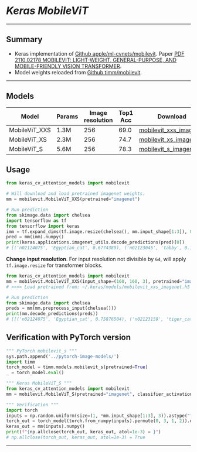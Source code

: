 # ___Keras MobileViT___
***

## Summary
  - Keras implementation of [Github apple/ml-cvnets/mobilevit](https://github.com/apple/ml-cvnets/blob/main/cvnets/models/classification/mobilevit.py). Paper [PDF 2110.02178 MOBILEVIT: LIGHT-WEIGHT, GENERAL-PURPOSE, AND MOBILE-FRIENDLY VISION TRANSFORMER](https://arxiv.org/pdf/2110.02178.pdf).
  - Model weights reloaded from [Github timm/mobilevit](https://github.com/rwightman/pytorch-image-models/blob/master/timm/models/mobilevit.py).
***

## Models
  | Model         | Params | Image resolution | Top1 Acc | Download |
  | ------------- | ------ | ---------------- | -------- | -------- |
  | MobileViT_XXS | 1.3M   | 256              | 69.0     | [mobilevit_xxs_imagenet](https://github.com/leondgarse/keras_cv_attention_models/releases/download/mobilevit/mobilevit_xxs_imagenet.h5) |
  | MobileViT_XS  | 2.3M   | 256              | 74.7     | [mobilevit_xs_imagenet](https://github.com/leondgarse/keras_cv_attention_models/releases/download/mobilevit/mobilevit_xs_imagenet.h5) |
  | MobileViT_S   | 5.6M   | 256              | 78.3     | [mobilevit_s_imagenet](https://github.com/leondgarse/keras_cv_attention_models/releases/download/mobilevit/mobilevit_s_imagenet.h5) |
## Usage
  ```py
  from keras_cv_attention_models import mobilevit

  # Will download and load pretrained imagenet weights.
  mm = mobilevit.MobileViT_XXS(pretrained="imagenet")

  # Run prediction
  from skimage.data import chelsea
  import tensorflow as tf
  from tensorflow import keras
  imm = tf.expand_dims(tf.image.resize(chelsea(), mm.input_shape[1:3]), 0) / 255 # Chelsea the cat
  pred = mm(imm).numpy()
  print(keras.applications.imagenet_utils.decode_predictions(pred)[0])
  # [('n02124075', 'Egyptian_cat', 0.6774389), ('n02123045', 'tabby', 0.12461892), ...]
  ```
  **Change input resolution**. For input resolution not divisible by `64`, will apply `tf.image.resize` for transformer blocks.
  ```py
  from keras_cv_attention_models import mobilevit
  mm = mobilevit.MobileViT_XXS(input_shape=(160, 160, 3), pretrained="imagenet")
  # >>>> Load pretrained from: ~/.keras/models/mobilevit_xxs_imagenet.h5

  # Run prediction
  from skimage.data import chelsea
  preds = mm(mm.preprocess_input(chelsea()))
  print(mm.decode_predictions(preds))
  # [[('n02124075', 'Egyptian_cat', 0.75876504), ('n02123159', 'tiger_cat', 0.09625653), ...]
  ```
## Verification with PyTorch version
  ```py
  """ PyTorch mobilevit_s """
  sys.path.append('../pytorch-image-models/')
  import timm
  torch_model = timm.models.mobilevit_s(pretrained=True)
  _ = torch_model.eval()

  """ Keras MobileViT_S """
  from keras_cv_attention_models import mobilevit
  mm = mobilevit.MobileViT_S(pretrained="imagenet", classifier_activation=None)

  """ Verification """
  import torch
  inputs = np.random.uniform(size=(1, *mm.input_shape[1:3], 3)).astype("float32")
  torch_out = torch_model(torch.from_numpy(inputs).permute(0, 3, 1, 2)).detach().numpy()
  keras_out = mm(inputs).numpy()
  print(f"{np.allclose(torch_out, keras_out, atol=1e-3) = }")
  # np.allclose(torch_out, keras_out, atol=1e-3) = True
  ```
***

